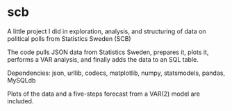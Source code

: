 # scb
A little project I did in exploration, analysis, and structuring of data on political polls from Statistics Sweden (SCB)

The code pulls JSON data from Statistics Sweden, prepares it, plots it, performs a VAR analysis, and finally adds the data to an SQL table. 

Dependencies: json, urllib, codecs, matplotlib, numpy, statsmodels, pandas, MySQLdb

Plots of the data and a five-steps forecast from a VAR(2) model are included. 
